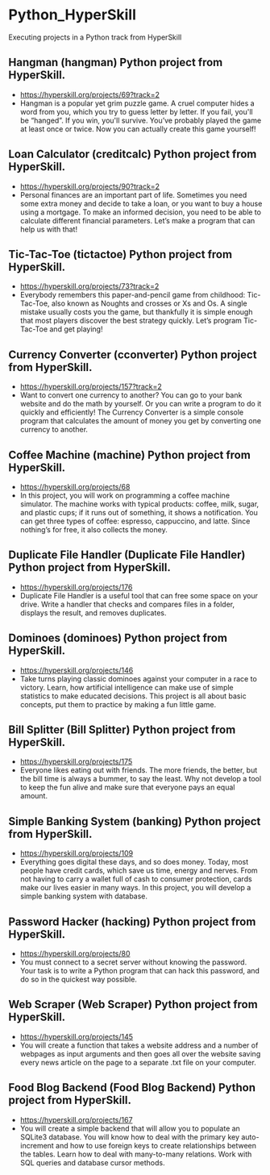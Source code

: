 # Python_HyperSkill
Executing projects in a Python track from HyperSkill

## Hangman (hangman) Python project from HyperSkill.
- https://hyperskill.org/projects/69?track=2 
- Hangman is a popular yet grim puzzle game. A cruel computer hides a word from you, which you try to guess letter by letter. If you fail, you'll be “hanged”. If you win, you'll survive. You’ve probably played the game at least once or twice. Now you can actually create this game yourself!


## Loan Calculator (creditcalc) Python project from HyperSkill. 
- https://hyperskill.org/projects/90?track=2
- Personal finances are an important part of life. Sometimes you need some extra money and decide to take a loan, or you want to buy a house using a mortgage. To make an informed decision, you need to be able to calculate different financial parameters. Let’s make a program that can help us with that!


## Tic-Tac-Toe (tictactoe) Python project from HyperSkill. 
- https://hyperskill.org/projects/73?track=2
- Everybody remembers this paper-and-pencil game from childhood: Tic-Tac-Toe, also known as Noughts and crosses or Xs and Os. A single mistake usually costs you the game, but thankfully it is simple enough that most players discover the best strategy quickly. Let’s program Tic-Tac-Toe and get playing!

## Currency Converter (cconverter) Python project from HyperSkill. 
- https://hyperskill.org/projects/157?track=2
- Want to convert one currency to another? You can go to your bank website and do the math by yourself. Or you can write a program to do it quickly and efficiently! The Currency Converter is a simple console program that calculates the amount of money you get by converting one currency to another.

## Coffee Machine (machine) Python project from HyperSkill. 
- https://hyperskill.org/projects/68
-  In this project, you will work on programming a coffee machine simulator. The machine works with typical products: coffee, milk, sugar, and plastic cups; if it runs out of something, it shows a notification. You can get three types of coffee: espresso, cappuccino, and latte. Since nothing’s for free, it also collects the money.

## Duplicate File Handler (Duplicate File Handler) Python project from HyperSkill. 
- https://hyperskill.org/projects/176
- Duplicate File Handler is a useful tool that can free some space on your drive. Write a handler that checks and compares files in a folder, displays the result, and removes duplicates.

## Dominoes (dominoes) Python project from HyperSkill. 
- https://hyperskill.org/projects/146
- Take turns playing classic dominoes against your computer in a race to victory. Learn, how artificial intelligence can make use of simple statistics to make educated decisions. This project is all about basic concepts, put them to practice by making a fun little game.

## Bill Splitter (Bill Splitter) Python project from HyperSkill.
- https://hyperskill.org/projects/175
- Everyone likes eating out with friends. The more friends, the better, but the bill time is always a bummer, to say the least. Why not develop a tool to keep the fun alive and make sure that everyone pays an equal amount.


## Simple Banking System (banking) Python project from HyperSkill. 
- https://hyperskill.org/projects/109
- Everything goes digital these days, and so does money. Today, most people have credit cards, which save us time, energy and nerves. From not having to carry a wallet full of cash to consumer protection, cards make our lives easier in many ways. In this project, you will develop a simple banking system with database.


## Password Hacker (hacking) Python project from HyperSkill.
- https://hyperskill.org/projects/80
- You must connect to a secret server without knowing the password. Your task is to write a Python program that can hack this password, and do so in the quickest way possible.


## Web Scraper (Web Scraper) Python project from HyperSkill.
- https://hyperskill.org/projects/145
- You will create a function that takes a website address and a number of webpages as input arguments and then goes all over the website saving every news article on the page to a separate .txt file on your computer.

## Food Blog Backend (Food Blog Backend) Python project from HyperSkill.
- https://hyperskill.org/projects/167
- You will create a simple backend that will allow you to populate an SQLite3 database. You will know how to deal with the primary key auto-increment and how to use foreign keys to create relationships between the tables. Learn how to deal with many-to-many relations. Work with SQL queries and database cursor methods.
